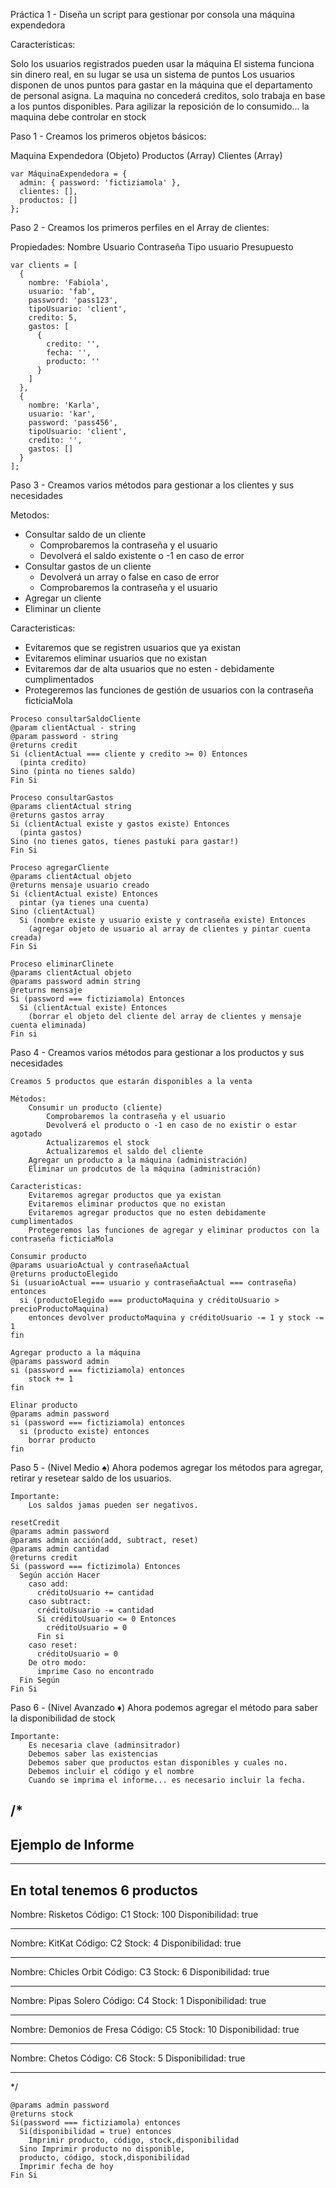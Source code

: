 Práctica 1 - Diseña un script para gestionar por consola una máquina expendedora

Características:

Solo los usuarios registrados pueden usar la máquina
El sistema funciona sin dinero real, en su lugar se usa un sistema de puntos
Los usuarios disponen de unos puntos para gastar en la máquina que el departamento de personal asigna.
La maquina no concederá creditos, solo trabaja en base a los puntos disponibles.
Para agilizar la reposición de lo consumido... la maquina debe controlar en stock

Paso 1 - Creamos los primeros objetos básicos:

Maquina Expendedora (Objeto)
Productos (Array)
Clientes (Array)

```
var MáquinaExpendedora = {
  admin: { password: 'fictiziamola' },
  clientes: [],
  productos: []
};
```

Paso 2 - Creamos los primeros perfiles en el Array de clientes:

Propiedades:
Nombre
Usuario
Contraseña
Tipo usuario
Presupuesto

```
var clients = [
  {
    nombre: 'Fabiola',
    usuario: 'fab',
    password: 'pass123',
    tipoUsuario: 'client',
    credito: 5,
    gastos: [
      {
        credito: '',
        fecha: '',
        producto: ''
      }
    ]
  },
  {
    nombre: 'Karla',
    usuario: 'kar',
    password: 'pass456',
    tipoUsuario: 'client',
    credito: '',
    gastos: []
  }
];
```

Paso 3 - Creamos varios métodos para gestionar a los clientes y sus necesidades

Metodos:

- Consultar saldo de un cliente
  - Comprobaremos la contraseña y el usuario
  - Devolverá el saldo existente o -1 en caso de error
- Consultar gastos de un cliente
  - Devolverá un array o false en caso de error
  - Comprobaremos la contraseña y el usuario
- Agregar un cliente
- Eliminar un cliente

Caracteristicas:

- Evitaremos que se registren usuarios que ya existan
- Evitaremos eliminar usuarios que no existan
- Evitaremos dar de alta usuarios que no esten - debidamente cumplimentados
- Protegeremos las funciones de gestión de usuarios con la contraseña ficticiaMola

```
Proceso consultarSaldoCliente
@param clientActual - string
@param password - string
@returns credit
Si (clientActual === cliente y credito >= 0) Entonces
  (pinta credito)
Sino (pinta no tienes saldo)
Fin Si

Proceso consultarGastos
@params clientActual string
@returns gastos array
Si (clientActual existe y gastos existe) Entonces
  (pinta gastos)
Sino (no tienes gatos, tienes pastuki para gastar!)
Fin Si

Proceso agregarCliente
@params clientActual objeto
@returns mensaje usuario creado
Si (clientActual existe) Entonces
  pintar (ya tienes una cuenta)
Sino (clientActual)
  Si (nombre existe y usuario existe y contraseña existe) Entonces
    (agregar objeto de usuario al array de clientes y pintar cuenta creada)
Fin Si

Proceso eliminarClinete
@params clientActual objeto
@params password admin string
@returns mensaje
Si (password === fictiziamola) Entonces
  Si (clientActual existe) Entonces
    (borrar el objeto del cliente del array de clientes y mensaje cuenta eliminada)
Fin si
```

Paso 4 - Creamos varios métodos para gestionar a los productos y sus necesidades

    Creamos 5 productos que estarán disponibles a la venta

    Métodos:
        Consumir un producto (cliente)
            Comprobaremos la contraseña y el usuario
            Devolverá el producto o -1 en caso de no existir o estar agotado
            Actualizaremos el stock
            Actualizaremos el saldo del cliente
        Agregar un producto a la máquina (administración)
        Eliminar un prodcutos de la máquina (administración)

    Caracteristicas:
        Evitaremos agregar productos que ya existan
        Evitaremos eliminar productos que no existan
        Evitaremos agregar productos que no esten debidamente cumplimentados
        Protegeremos las funciones de agregar y eliminar productos con la contraseña ficticiaMola

```
Consumir producto
@params usuarioActual y contraseñaActual
@returns productoElegido
Si (usuarioActual === usuario y contraseñaActual === contraseña) entonces
  si (productoElegido === productoMaquina y créditoUsuario > precioProductoMaquina)
    entonces devolver productoMaquina y créditoUsuario -= 1 y stock -= 1
fin

Agregar producto a la máquina
@params password admin
si (password === fictiziamola) entonces
    stock += 1
fin

Elinar producto
@params admin password
si (password === fictiziamola) entonces
  si (producto existe) entonces
    borrar producto
fin
```

Paso 5 - (Nivel Medio ♠️) Ahora podemos agregar los métodos para agregar, retirar y resetear saldo de los usuarios.

    Importante:
        Los saldos jamas pueden ser negativos.

```
resetCredit
@params admin password
@params admin acción(add, subtract, reset)
@params admin cantidad
@returns credit
Si (password === fictizimola) Entonces
  Según acción Hacer
    caso add:
      créditoUsuario += cantidad
    caso subtract:
      créditoUsuario -= cantidad
      Si créditoUsuario <= 0 Entonces
        créditoUsuario = 0
      Fin si
    caso reset:
      créditoUsuario = 0
    De otro modo:
      imprime Caso no encontrado
  Fin Según
Fin Si
```

Paso 6 - (Nivel Avanzado ♦️) Ahora podemos agregar el método para saber la disponibilidad de stock

    Importante:
        Es necesaria clave (adminsitrador)
        Debemos saber las existencias
        Debemos saber que productos estan disponibles y cuales no.
        Debemos incluir el código y el nombre
        Cuando se imprima el informe... es necesario incluir la fecha.

## /\*

## Ejemplo de Informe

---

## En total tenemos 6 productos

Nombre: Risketos
Código: C1
Stock: 100
Disponibilidad: true

---

Nombre: KitKat
Código: C2
Stock: 4
Disponibilidad: true

---

Nombre: Chicles Orbit
Código: C3
Stock: 6
Disponibilidad: true

---

Nombre: Pipas Solero
Código: C4
Stock: 1
Disponibilidad: true

---

Nombre: Demonios de Fresa
Código: C5
Stock: 10
Disponibilidad: true

---

Nombre: Chetos
Código: C6
Stock: 5
Disponibilidad: true

---

\*/

```
@params admin password
@returns stock
Si(password === fictiziamola) entonces
  Si(disponibilidad = true) entonces
    Imprimir producto, código, stock,disponibilidad
  Sino Imprimir producto no disponible,
  producto, código, stock,disponibilidad
  Imprimir fecha de hoy
Fin Si
```
